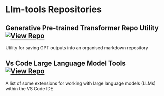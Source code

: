 # Llm-tools Repositories

## Generative Pre-trained Transformer Repo Utility [![View Repo](https://img.shields.io/badge/view-repo-green)](https://github.com/danielrosehill/GPT-Repo-Utility)
Utility for saving GPT outputs into an organised markdown repository

## Vs Code Large Language Model Tools [![View Repo](https://img.shields.io/badge/view-repo-green)](https://github.com/danielrosehill/VS-Code-LLM-Tools)
A list of some extensions for working with large language models (LLMs) within the VS Code IDE

